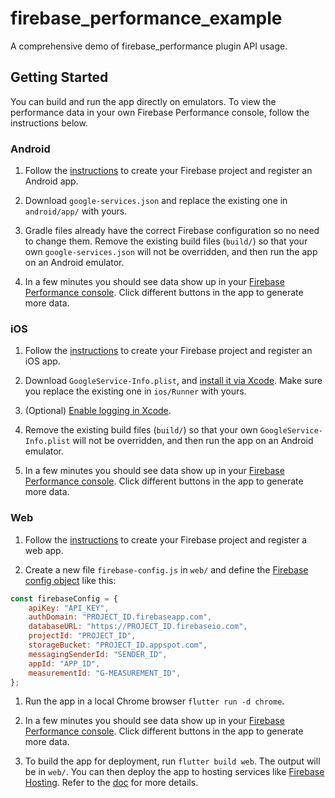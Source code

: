 # firebase_performance_example

A comprehensive demo of firebase_performance plugin API usage.

## Getting Started

You can build and run the app directly on emulators. To view the performance data in your own Firebase Performance console, follow the instructions below.

### Android

1. Follow the [instructions](https://firebase.google.com/docs/android/setup#create-firebase-project) to create your Firebase project and register an Android app.

1. Download `google-services.json` and replace the existing one in `android/app/` with yours. 

1. Gradle files already have the correct Firebase configuration so no need to change them. Remove the existing build files (`build/`) so that your own `google-services.json` will not be overridden,  and then run the app on an Android emulator.

1. In a few minutes you should see data show up in your [Firebase Performance console](https://firebase.corp.google.com/project/_/performance). Click different buttons in the app to generate more data.

### iOS

1. Follow the [instructions](https://firebase.google.com/docs/ios/setup#create-firebase-project) to create your Firebase project and register an iOS app.

1. Download `GoogleService-Info.plist`, and [install it via Xcode](https://firebase.google.com/docs/ios/setup#add-config-file). Make sure you replace the existing one in `ios/Runner` with yours.

1. (Optional) [Enable logging in Xcode](https://firebase.google.com/docs/perf-mon/get-started-ios).

1. Remove the existing build files (`build/`) so that your own `GoogleService-Info.plist` will not be overridden,  and then run the app on an Android emulator.

1. In a few minutes you should see data show up in your [Firebase Performance console](https://firebase.corp.google.com/project/_/performance). Click different buttons in the app to generate more data.

### Web

1. Follow the [instructions](https://firebase.google.com/docs/web/setup#create-firebase-project) to create your Firebase project and register a web app.

1. Create a new file `firebase-config.js` in `web/` and define the [Firebase config object](https://firebase.google.com/docs/web/learn-more#config-object) like this:

```javascript
const firebaseConfig = {
    apiKey: "API_KEY",
    authDomain: "PROJECT_ID.firebaseapp.com",
    databaseURL: "https://PROJECT_ID.firebaseio.com",
    projectId: "PROJECT_ID",
    storageBucket: "PROJECT_ID.appspot.com",
    messagingSenderId: "SENDER_ID",
    appId: "APP_ID",
    measurementId: "G-MEASUREMENT_ID",
};
```

1. Run the app in a local Chrome browser `flutter run -d chrome`.

1. In a few minutes you should see data show up in your [Firebase Performance console](https://firebase.corp.google.com/project/_/performance). Click different buttons in the app to generate more data.

1. To build the app for deployment, run `flutter build web`. The output will be in `web/`. You can then deploy the app to hosting services like [Firebase Hosting](https://firebase.google.com/docs/hosting). Refer to the [doc](https://flutter.dev/docs/deployment/web#deploying-to-the-web) for more details.